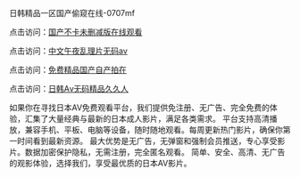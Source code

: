 日韩精品一区国产偷窥在线-0707mf

点击访问：<a href="https://cfad.pages.dev/">国产不卡未删减版在线观看</a>

点击访问：<a href="https://gfd-5xg.pages.dev/">中文午夜乱理片无码av</a>

点击访问：<a href="https://fdhf-454.pages.dev/">免费精品国产自产拍在</a>

点击访问：<a href="https://bered.pages.dev/">日韩Aⅴ无码精品久久人</a>

如果你在寻找日本AV免费观看平台，我们提供免注册、无广告、完全免费的体验，汇集了大量经典与最新的日本成人影片，满足各类需求。
平台支持高清播放，兼容手机、平板、电脑等设备，随时随地观看。每周更新热门影片，确保你第一时间看到最新资源。
最大优势是无广告，无弹窗和强制会员推送，专心享受影片。数据加密保护隐私，无需注册，完全匿名观看。
简单、安全、高清、无广告的观影体验，选择我们，享受最优质的日本AV影片。

<span style="display:none;">[Canonical link](）</span>


